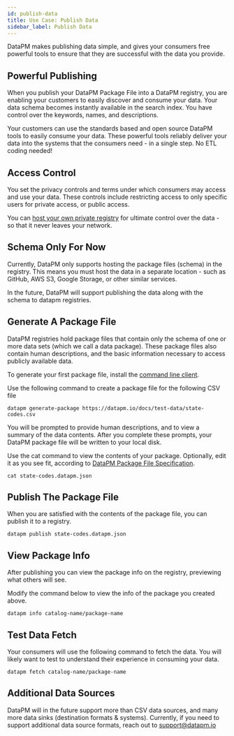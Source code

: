 ```yaml
---
id: publish-data
title: Use Case: Publish Data
sidebar_label: Publish Data
---
```


DataPM makes publishing data simple, and gives your consumers free powerful tools to ensure that they are successful with the data you provide.

## Powerful Publishing

When you publish your DataPM Package File into a DataPM registry, you are enabling your customers to easily discover and consume your data. Your data schema becomes instantly available in the search index. You have control over the keywords, names, and descriptions.

Your customers can use the standards based and open source DataPM tools to easily consume your data. These powerful tools reliably deliver your data into the systems that the consumers need - in a single step. No ETL coding needed!

## Access Control

You set the privacy controls and terms under which consumers may access and use your data. These controls include restricting access to only specific users for private access, or public access.

You can [host your own private registry](private-registry.md) for ultimate control over the data - so that it never leaves your network.

## Schema Only For Now

Currently, DataPM only supports hosting the package files (schema) in the registry. This means you must host the data in a separate location - such as GitHub, AWS S3, Google Storage, or other similar services.

In the future, DataPM will support publishing the data along with the schema to datapm registries.

## Generate A Package File

DataPM registries hold package files that contain only the schema of one or more data sets (which we call a data package). These package files also contain human descriptions, and the basic information necessary to access publicly available data.

To generate your first package file, install the [command line client](command-line-client.md).

Use the following command to create a package file for the following CSV file

```text
datapm generate-package https://datapm.io/docs/test-data/state-codes.csv
```

You will be prompted to provide human descriptions, and to view a summary of the data contents. After you complete these prompts, your DataPM package file will be written to your local disk.

Use the cat command to view the contents of your package. Optionally, edit it as you see fit, according to [DataPM Package File Specification](package-files.md).

```text
cat state-codes.datapm.json
```

## Publish The Package File

When you are satisfied with the contents of the package file, you can publish it to a registry.

```text
datapm publish state-codes.datapm.json
```

## View Package Info

After publishing you can view the package info on the registry, previewing what others will see.

Modify the command below to view the info of the package you created above.

```text
datapm info catalog-name/package-name
```

## Test Data Fetch

Your consumers will use the following command to fetch the data. You will likely want to test to understand their experience in consuming your data.

```text
datapm fetch catalog-name/package-name
```

## Additional Data Sources

DataPM will in the future support more than CSV data sources, and many more data sinks (destination formats & systems). Currently, if you need to support additional data source formats, reach out to support@datapm.io

